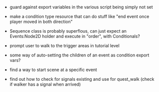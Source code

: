 - guard against export variables in the various script being simply not set
- make a condition type resource that can do stuff like "end event once player moved in both direction"
- Sequence class is probably superflous, can just expect an Events:Node2D holder and execute in "order", with Conditionals?

- prompt user to walk to the trigger areas in tutorial level
- some way of auto-setting the children of an event as condition export vars?

- find a way to start scene at a specific event
- find out how to check for signals existing and use for quest_walk (check if walker has a signal when arrived)
